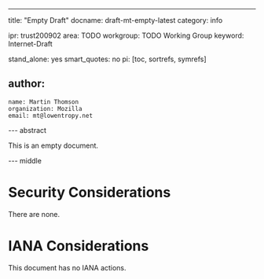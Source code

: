---
title: "Empty Draft"
docname: draft-mt-empty-latest
category: info

ipr: trust200902
area: TODO
workgroup: TODO Working Group
keyword: Internet-Draft

stand_alone: yes
smart_quotes: no
pi: [toc, sortrefs, symrefs]

author:
 -
    name: Martin Thomson
    organization: Mozilla
    email: mt@lowentropy.net

--- abstract

This is an empty document.

--- middle

# Security Considerations

There are none.


# IANA Considerations

This document has no IANA actions.
